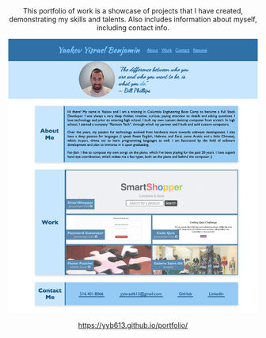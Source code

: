 <div align="center">
This portfolio of work is a showcase of projects that I have created, demonstrating my skills and talents. Also includes information about myself, including contact info.

![screenshot](assets/images/screenshot.png)

https://yyb613.github.io/portfolio/
</div>
